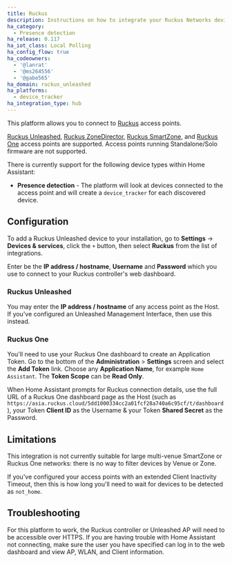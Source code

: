 ```yaml
---
title: Ruckus
description: Instructions on how to integrate your Ruckus Networks device into Home Assistant.
ha_category:
  - Presence detection
ha_release: 0.117
ha_iot_class: Local Polling
ha_config_flow: true
ha_codeowners:
  - '@lanrat'
  - '@ms264556'
  - '@gabe565'
ha_domain: ruckus_unleashed
ha_platforms:
  - device_tracker
ha_integration_type: hub
---
```


This platform allows you to connect to [Ruckus](https://www.ruckusnetworks.com/) access points.

[Ruckus Unleashed](https://www.ruckusnetworks.com/products/network-control-and-management/controller-less/),
[Ruckus ZoneDirector](https://support.ruckuswireless.com/products/73),
[Ruckus SmartZone](https://www.ruckusnetworks.com/products/network-control-and-management/network-controllers/),
and [Ruckus One](https://www.ruckusnetworks.com/products/network-control-and-management/cloud-managed/)
access points are supported. Access points running Standalone/Solo firmware are not supported.

There is currently support for the following device types within Home Assistant:

- **Presence detection** - The platform will look at devices connected to the access point and will
create a `device_tracker` for each discovered device.

## Configuration

To add a Ruckus Unleashed device to your installation, go to **Settings** -> **Devices & services**,
click the `+` button, then select **Ruckus** from the list of integrations.

Enter be the **IP address / hostname**, **Username** and **Password** which you use to connect
to your Ruckus controller's web dashboard.

### Ruckus Unleashed

You may enter the **IP address / hostname** of any access point as the Host.
If you've configured an Unleashed Management Interface, then use this instead.

### Ruckus One

You'll need to use your Ruckus One dashboard to create an Application Token. Go to the bottom of the
**Administration** > **Settings** screen and select the **Add Token** link. Choose any
**Application Name**, for example `Home Assistant`. The **Token Scope** can be **Read Only**.

When Home Assistant prompts for Ruckus connection details, use the full URL of a Ruckus One
dashboard page as the Host (such as `https://asia.ruckus.cloud/5dd1000334cc2a01fcf28a740a6c95cf/t/dashboard`),
your Token **Client ID** as the Username & your Token **Shared Secret** as the Password.

## Limitations

This integration is not currently suitable for large multi-venue SmartZone or Ruckus One networks: there
is no way to filter devices by Venue or Zone.

If you've configured your access points with an extended Client Inactivity Timeout, then this is how long
you'll need to wait for devices to be detected as `not_home`.

## Troubleshooting

For this platform to work, the Ruckus controller or Unleashed AP will need to be accessible over HTTPS.
If you are having trouble with Home Assistant not connecting, make sure the user you have specified
can log in to the web dashboard and view AP, WLAN, and Client information.
